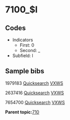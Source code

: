 # 7100\_$l

## Codes

-   Indicators
    -   First: 0
    -   Second: \_
-   Subfield: l

## Sample bibs

1979183 [Quicksearch](https://search.library.yale.edu/catalog/1979183) [VXWS](http://prodorbis.library.yale.edu:7014/vxws/GetHoldingsService?bibId=1979183)

2637416 [Quicksearch](https://search.library.yale.edu/catalog/2637416) [VXWS](http://prodorbis.library.yale.edu:7014/vxws/GetHoldingsService?bibId=2637416)

7654700 [Quicksearch](https://search.library.yale.edu/catalog/7654700) [VXWS](http://prodorbis.library.yale.edu:7014/vxws/GetHoldingsService?bibId=7654700)

**Parent topic:**[710](../../tags/710/710.md)

